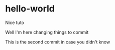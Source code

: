 # hello-world
Nice tuto

Well I'm here changing things to commit

This is the second commit in case you didn't know
